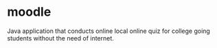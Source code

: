 # moodle
Java application that conducts online local online quiz for college going students without the need of internet.
